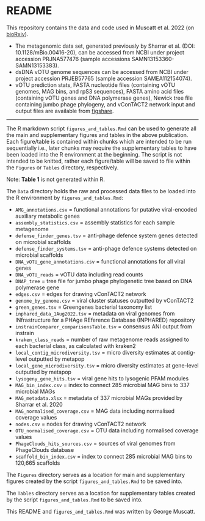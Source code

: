 # README

This repository contains the data and code used in Muscatt et al. 2022 (on [bioRxiv](https://doi.org/10.1101/2022.12.09.519740)). 
-   The metagenomic data set, generated previously by Sharrar et al. (DOI: 10.1128/mBio.00416-20), can be accessed from NCBI under project accession PRJNA577476 (sample accessions SAMN13153360-SAMN13153383). 
-   dsDNA vOTU genome sequences can be accessed from NCBI under project accession PRJEB57765 (sample accession SAMEA112154074). 
-   vOTU prediction stats, FASTA nucleotide files (containing vOTU genomes, MAG bins, and rpS3 sequences), FASTA amino acid files (containing vOTU genes and DNA polymerase genes), Newick tree file containing jumbo phage phylogeny, and vConTACT2 network input and output files are available from [figshare](https://doi.org/10.25392/leicester.data.21647672).

------------------------------------------------------------------------

The R markdown script `figures_and_tables.Rmd` can be used to generate all the main and supplementary figures and tables in the above publication. Each figure/table is contained within chunks which are intended to be run sequentially i.e., later chunks may require the supplementary tables to have been loaded into the R environment at the beginning. The script is not intended to be knitted, rather each figure/table will be saved to file within the `Figures` or `Tables` directory, respectively.

Note: **Table 1** is not generated within R.

The `Data` directory holds the raw and processed data files to be loaded into the R environment by `figures_and_tables.Rmd`:

-	`AMG_annotations.csv` = functional annotations for putative viral-encoded auxiliary metabolic genes
-	`assembly_statistics.csv` = assembly statistics for each sample metagenome
-	`defense_finder_genes.tsv` = anti-phage defence system genes detected on microbial scaffolds
-	`defense_finder_systems.tsv` = anti-phage defence systems detected on microbial scaffolds
-	`DNA_vOTU_gene_annotations.csv` = functional annotations for all viral genes
-	`DNA_vOTU_reads` = vOTU data including read counts
-	`DNAP_tree` = tree file for jumbo phage phylogenetic tree based on DNA polymerase gene
-	`edges.csv` = edges for drawing vConTACT2 network 
-	`genome_by_genome.csv` = viral cluster statuses outputted by vConTACT2
-	`green_genes.tsv` = Greengenes bacterial taxonomy list
-	`inphared_data_1Aug2022.tsv` = metadata on viral genomes from INfrastructure for a PHAge REference Database (INPHARED) repository
-	`instrainComparer_comparisonsTable.tsv` = consensus ANI output from instrain
-	`kraken_class_reads` = number of raw metagenome reads assigned to each bacterial class, as calculated with kraken2
-	`local_contig_microdiversity.tsv` = micro diversity estimates at contig-level outputted by metapop
-	`local_gene_microdiversity.tsv` = micro diversity estimates at gene-level outputted by metapop
-	`lysogeny_gene_hits.tsv` = viral gene hits to lysogenic PFAM modules
-	`MAG_bin_index.csv` = index to connect 285 microbial MAG bins to 337 microbial MAGs
-	`MAG_metadata.xlsx` = metadata of 337 microbial MAGs provided by Sharrar et al. 2020
-	`MAG_normalised_coverage.csv` = MAG data including normalised coverage values
-	`nodes.csv` = nodes for drawing vConTACT2 network
-	`OTU_normalised_coverage.csv` = OTU data including normalised coverage values
-	`PhageClouds_hits_sources.csv` = sources of viral genomes from PhageClouds database
-	`scaffold_bin_index.csv` = index to connect 285 microbial MAG bins to 120,665 scaffolds

The `Figures` directory serves as a location for main and supplementary figures created by the script `figures_and_tables.Rmd` to be saved into.

The `Tables` directory serves as a location for supplementary tables created by the script `figures_and_tables.Rmd` to be saved into.

This README and `figures_and_tables.Rmd` was written by George Muscatt.

